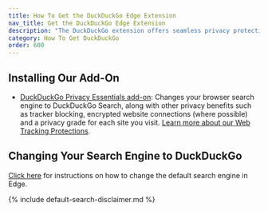 ```yaml
---
title: How To Get the DuckDuckGo Edge Extension
nav_title: Get the DuckDuckGo Edge Extension
description: "The DuckDuckGo extension offers seamless privacy protection for your browser: tracker blocking, cookie protection, private search, email protection, and more."
category: How To Get DuckDuckGo
order: 600
---
```


## Installing Our Add-On

-   [DuckDuckGo Privacy Essentials add-on](https://microsoftedge.microsoft.com/addons/detail/caoacbimdbbljakfhgikoodekdnlcgpk):
    Changes your browser search engine to DuckDuckGo Search, along with other privacy benefits such as tracker blocking, encrypted website connections (where possible) and a privacy grade for each site you visit. <a href="{{ site.baseurl }}/privacy/web-tracking-protections/">Learn more about our Web Tracking Protections</a>.

## Changing Your Search Engine to DuckDuckGo

[Click here](https://support.microsoft.com/en-us/microsoft-edge/change-your-default-search-engine-in-microsoft-edge-cccaf51c-a4df-a43e-8036-d4d2c527a791) for instructions on how to change the default search engine in Edge.

{% include default-search-disclaimer.md %}
